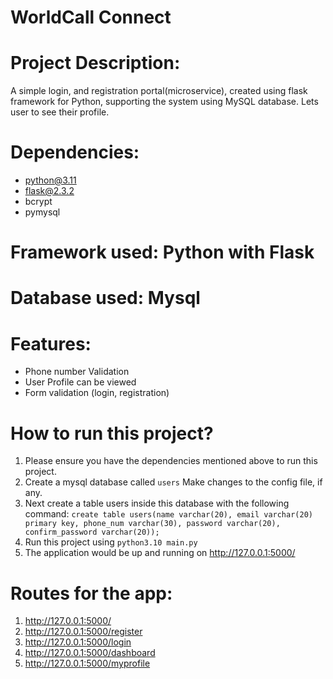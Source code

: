 # WorldCall Connect

# Project Description:
A simple login, and registration portal(microservice), created using flask framework for Python, supporting the system using MySQL database. Lets user to see their profile. 

# Dependencies: 
- python@3.11
- flask@2.3.2
- bcrypt
- pymysql

# Framework used: Python with Flask
# Database used: Mysql

# Features: 
- Phone number Validation
- User Profile can be viewed
- Form validation (login, registration)

# How to run this project?
1. Please ensure you have the dependencies mentioned above to run this project. 
2. Create a mysql database called ```users``` Make changes to the config file, if any.
3. Next create a table users inside this database with the following command:
   ```create table users(name varchar(20), email varchar(20) primary key, phone_num varchar(30), password varchar(20), confirm_password varchar(20));```
5. Run this project using ```python3.10 main.py```
6. The application would be up and running on http://127.0.0.1:5000/

# Routes for the app: 
1. http://127.0.0.1:5000/
2. http://127.0.0.1:5000/register
3. http://127.0.0.1:5000/login
4. http://127.0.0.1:5000/dashboard
5. http://127.0.0.1:5000/myprofile
